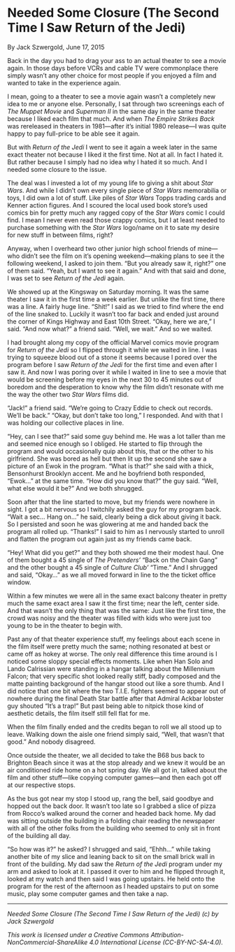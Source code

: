 # Needed Some Closure (The Second Time I Saw Return of the Jedi)

By Jack Szwergold, June 17, 2015

Back in the day you had to drag your ass to an actual theater to see a movie again. In those days before VCRs and cable TV were commonplace there simply wasn’t any other choice for most people if you enjoyed a film and wanted to take in the experience again.

I mean, going to a theater to see a movie again wasn’t a completely new idea to me or anyone else. Personally, I sat through two screenings each of *The Muppet Movie* and *Superman II* in the same day in the same theater because I liked each film that much. And when *The Empire Strikes Back* was rereleased in theaters in 1981—after it’s initial 1980 release—I was quite happy to pay full-price to be able see it again.

But with *Return of the Jedi* I went to see it again a week later in the same exact theater not because I liked it the first time. Not at all. In fact I hated it. But rather because I simply had no idea why I hated it so much. And I needed some closure to the issue.

The deal was I invested a lot of my young life to giving a shit about *Star Wars*. And while I didn’t own every single piece of *Star Wars* memorabilia or toys, I did own a lot of stuff. Like piles of *Star Wars* Topps trading cards and Kenner action figures. And I scoured the local used book store’s used comics bin for pretty much any ragged copy of the *Star Wars* comic I could find. I mean I never even read those crappy comics, but I at least needed to purchase something with the *Star Wars* logo/name on it to sate my desire for new stuff in between films, right?

Anyway, when I overheard two other junior high school friends of mine—who didn’t see the film on it’s opening weekend—making plans to see it the following weekend, I asked to join them. “But you already saw it, right?” one of them said. “Yeah, but I want to see it again.” And with that said and done, I was set to see *Return of the Jedi* again.

We showed up at the Kingsway on Saturday morning. It was the same theater I saw it in the first time a week earlier. But unlike the first time, there was a line. A fairly huge line. “Shit!” I said as we tried to find where the end of the line snaked to. Luckily it wasn’t too far back and ended just around the corner of Kings Highway and East 10th Street. “Okay, here we are,” I said. “And now what?” a friend said. “Well, we wait.” And so we waited.

I had brought along my copy of the official Marvel comics movie program for *Return of the Jedi* so I flipped through it while we waited in line. I was trying to squeeze blood out of a stone it seems because I pored over the program before I saw *Return of the Jedi* for the first time and even after I saw it. And now I was poring over it while I waited in line to see a movie that would be screening before my eyes in the next 30 to 45 minutes out of boredom and the desperation to know why the film didn’t resonate with me the way the other two *Star Wars* films did.

“Jack!” a friend said. “We’re going to Crazy Eddie to check out records. We’ll be back.” “Okay, but don’t take too long,” I responded. And with that I was holding our collective places in line.

“Hey, can I see that?” said some guy behind me. He was a lot taller than me and seemed nice enough so I obliged. He started to flip through the program and would occasionally quip about this, that or the other to his girlfriend. She was bored as hell but then lit up the second she saw a picture of an Ewok in the program. “What is that?” she said with a thick, Bensonhurst Brooklyn accent. Me and he boyfriend both responded, “Ewok…” at the same time. “How did you know that?” the guy said. “Well, what else would it be?” And we both shrugged.

Soon after that the line started to move, but my friends were nowhere in sight. I got a bit nervous so I twitchily asked the guy for my program back. “Wait a sec… Hang on…” he said, clearly being a dick about giving it back. So I persisted and soon he was glowering at me and handed back the program all rolled up. “Thanks!” I said to him as I nervously started to unroll and flatten the program out again just as my friends came back.

“Hey! What did you get?” and they both showed me their modest haul. One of them bought a 45 single of *The Pretenders’* “Back on the Chain Gang” and the other bought a 45 single of *Culture Club’* “Time.” And I shrugged and said, “Okay…” as we all moved forward in line to the the ticket office window.

Within a few minutes we were all in the same exact balcony theater in pretty much the same exact area I saw it the first time; near the left, center side. And that wasn’t the only thing that was the same: Just like the first time, the crowd was noisy and the theater was filled with kids who were just too young to be in the theater to begin with.

Past any of that theater experience stuff, my feelings about each scene in the film itself were pretty much the same; nothing resonated at best or came off as hokey at worse. The only real difference this time around is I noticed some sloppy special effects moments. Like when Han Solo and Lando Calrissian were standing in a hangar talking about the Millennium Falcon; that very specific shot looked really stiff, badly composed and the matte painting background of the hangar stood out like a sore thumb. And I did notice that one bit where the two T.I.E. fighters seemed to appear out of nowhere during the final Death Star battle after that Admiral Ackbar lobster guy shouted “It’s a trap!” But past being able to nitpick those kind of aesthetic details, the film itself still fell flat for me.

When the film finally ended and the credits began to roll we all stood up to leave. Walking down the aisle one friend simply said, “Well, that wasn’t that good.” And nobody disagreed.

Once outside the theater, we all decided to take the B68 bus back to Brighton Beach since it was at the stop already and we knew it would be an air conditioned ride home on a hot spring day. We all got in, talked about the film and other stuff—like copying computer games—and then each got off at our respective stops.

As the bus got near my stop I stood up, rang the bell, said goodbye and hopped out the back door. It wasn’t too late so I grabbed a slice of pizza from Rocco’s walked around the corner and headed back home. My dad was sitting outside the building in a folding chair reading the newspaper with all of the other folks from the building who seemed to only sit in front of the building all day.

“So how was it?” he asked? I shrugged and said, “Ehhh…” while taking another bite of my slice and leaning back to sit on the small brick wall in front of the building. My dad saw the *Return of the Jedi* program under my arm and asked to look at it. I passed it over to him and he flipped through it, looked at my watch and then said I was going upstairs. He held onto the program for the rest of the afternoon as I headed upstairs to put on some music, play some computer games and then take a nap.

***

*Needed Some Closure (The Second Time I Saw Return of the Jedi) (c) by Jack Szwergold*

*This work is licensed under a Creative Commons Attribution-NonCommercial-ShareAlike 4.0 International License (CC-BY-NC-SA-4.0).*